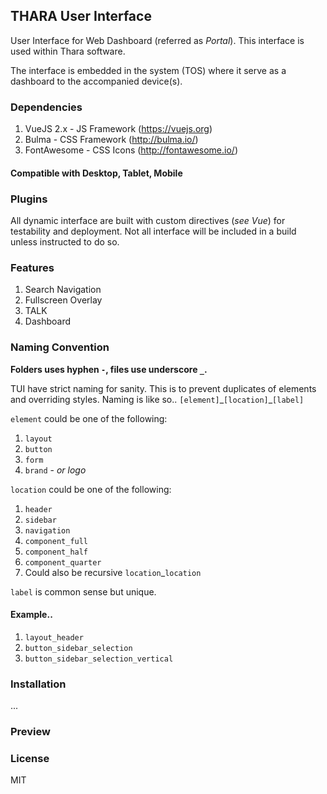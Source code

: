 ## THARA User Interface
User Interface for Web Dashboard (referred as *Portal*). This interface is used within Thara software.

The interface is embedded in the system (TOS) where it serve as a dashboard to the accompanied device(s).

### Dependencies
1. VueJS 2.x - JS Framework (https://vuejs.org)
2. Bulma - CSS Framework (http://bulma.io/)
3. FontAwesome - CSS Icons (http://fontawesome.io/)

#### Compatible with Desktop, Tablet, Mobile

### Plugins
All dynamic interface are built with custom directives (*see Vue*) for testability and deployment. Not all interface will be included in a build unless instructed to do so.

### Features
1. Search Navigation
2. Fullscreen Overlay
3. TALK
4. Dashboard

### Naming Convention

**Folders uses hyphen `-`, files use underscore `_`.**

TUI have strict naming for sanity. This is to prevent duplicates of elements and overriding styles. Naming is like so..
`[element]`\_`[location]`\_`[label]`

`element` could be one of the following:

1. `layout`
2. `button` 
3. `form`
3. `brand` - *or logo*

`location` could be one of the following:

1. `header`
2. `sidebar`
3. `navigation`
4. `component_full`
5. `component_half`
6. `component_quarter`
7. Could also be recursive `location`\_`location`

`label` is common sense but unique.

#### Example..

1. `layout_header`
2. `button_sidebar_selection`
3. `button_sidebar_selection_vertical`

### Installation
...

### Preview

### License
MIT
